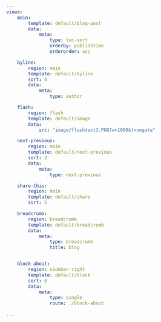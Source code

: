 ```yaml
---
views:
    main:
        template: default/blog-post
        data:
            meta:
                type: toc-sort
                orderby: publishTime
                orderorder: asc

    byline:
        region: main
        template: default/byline
        sort: 4
        data:
            meta:
                type: author

    flash:
        region: flash
        template: default/image
        data:
            src: "image/flashtext3.PNG?w=1000&f=negate"

    next-previous:
        region: main
        template: default/next-previous
        sort: 2
        data:
            meta:
                type: next-previous

    share-this:
        region: main
        template: default/share
        sort: 5

    breadcrumb:
        region: breadcrumb
        template: default/breadcrumb
        data:
            meta:
                type: breadcrumb
                title: blog


    block-about:
        region: sidebar-right
        template: default/block
        sort: 0
        data:
            meta:
                type: single
                route: ./block-about

...
```

